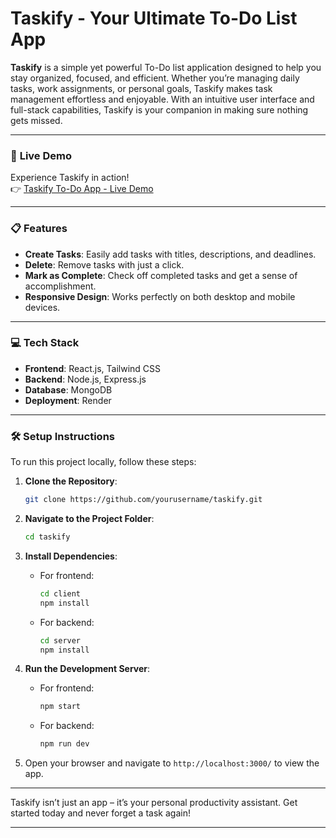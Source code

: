 # Taskify - Your Ultimate To-Do List App

**Taskify** is a simple yet powerful To-Do list application designed to help you stay organized, focused, and efficient. Whether you’re managing daily tasks, work assignments, or personal goals, Taskify makes task management effortless and enjoyable. With an intuitive user interface and full-stack capabilities, Taskify is your companion in making sure nothing gets missed.

---

### 🚀 **Live Demo**

Experience Taskify in action!  
👉 [Taskify To-Do App - Live Demo](https://taskify-todo-app-rkkh.onrender.com/)

---

### 📋 **Features**

- **Create Tasks**: Easily add tasks with titles, descriptions, and deadlines.
- **Delete**: Remove tasks with just a click.
- **Mark as Complete**: Check off completed tasks and get a sense of accomplishment.
- **Responsive Design**: Works perfectly on both desktop and mobile devices.

---

### 💻 **Tech Stack**

- **Frontend**: React.js, Tailwind CSS  
- **Backend**: Node.js, Express.js  
- **Database**: MongoDB  
- **Deployment**: Render

---

### 🛠️ **Setup Instructions**

To run this project locally, follow these steps:

1. **Clone the Repository**:
   ```bash
   git clone https://github.com/yourusername/taskify.git
   ```
2. **Navigate to the Project Folder**:
   ```bash
   cd taskify
   ```
3. **Install Dependencies**:
   - For frontend:
     ```bash
     cd client
     npm install
     ```
   - For backend:
     ```bash
     cd server
     npm install
     ```
4. **Run the Development Server**:
   - For frontend:
     ```bash
     npm start
     ```
   - For backend:
     ```bash
     npm run dev
     ```

5. Open your browser and navigate to `http://localhost:3000/` to view the app.

---

Taskify isn’t just an app – it’s your personal productivity assistant. Get started today and never forget a task again!

---
